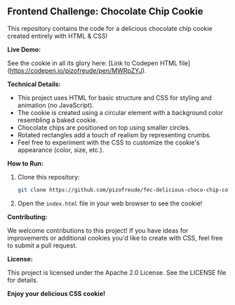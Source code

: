## Frontend Challenge: Chocolate Chip Cookie

This repository contains the code for a delicious chocolate chip cookie created entirely with HTML & CSS! 

**Live Demo:**

See the cookie in all its glory here: [Link to Codepen HTML file] (https://codepen.io/pizofreude/pen/MWRpZYJ).

**Technical Details:**

* This project uses HTML for basic structure and CSS for styling and animation (no JavaScript).
* The cookie is created using a circular element with a background color resembling a baked cookie.
* Chocolate chips are positioned on top using smaller circles.
* Rotated rectangles add a touch of realism by representing crumbs.
* Feel free to experiment with the CSS to customize the cookie's appearance (color, size, etc.).

**How to Run:**

1. Clone this repository:

   ```bash
   git clone https://github.com/pizofreude/fec-delicious-choco-chip-cookie
   ```

2. Open the `index.html` file in your web browser to see the cookie!

**Contributing:**

We welcome contributions to this project! If you have ideas for improvements or additional cookies you'd like to create with CSS, feel free to submit a pull request.

**License:**

This project is licensed under the Apache 2.0 License. See the LICENSE file for details.


**Enjoy your delicious CSS cookie!**

